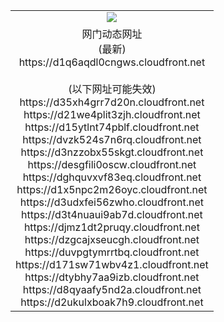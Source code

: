 ﻿<table>
  <tr></tr>
  <tr><td colspan=2 align=center><img src="https://d1q6aqdl0cngws.cloudfront.net/Up/oGate.jpg" /></td></tr>
  <tr><td colspan=2 align=center>网门动态网址<br/>(最新)
<br>https://d1q6aqdl0cngws.cloudfront.net
<br/><br/>(以下网址可能失效)
<br>https://d35xh4grr7d20n.cloudfront.net
<br>https://d21we4plit3zjh.cloudfront.net
<br>https://d15ytlnt74pblf.cloudfront.net
<br>https://dvzk524s7n6rq.cloudfront.net
<br>https://d3nzzobx55skgt.cloudfront.net
<br>https://desgfili0oscw.cloudfront.net
<br>https://dghquvxvf83eq.cloudfront.net
<br>https://d1x5npc2m26oyc.cloudfront.net
<br>https://d3udxfei56zwho.cloudfront.net
<br>https://d3t4nuaui9ab7d.cloudfront.net
<br>https://djmz1dt2pruqy.cloudfront.net
<br>https://dzgcajxseucgh.cloudfront.net
<br>https://duvpgtymrrtbq.cloudfront.net
<br>https://d171sw71wbv4z1.cloudfront.net
<br>https://dtybhy7aa9izb.cloudfront.net
<br>https://d8qyaafy5nd2a.cloudfront.net
<br>https://d2ukulxboak7h9.cloudfront.net
    </td>
  </tr>
</table>
